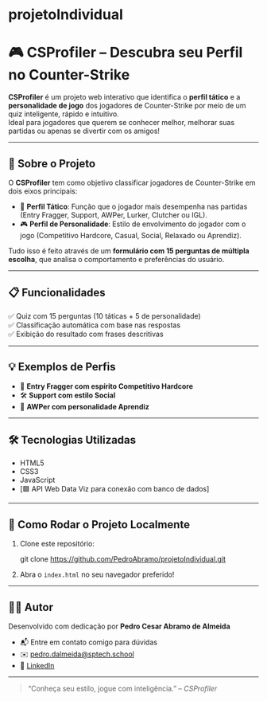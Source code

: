 # projetoIndividual

# 🎮 CSProfiler – Descubra seu Perfil no Counter-Strike

**CSProfiler** é um projeto web interativo que identifica o **perfil tático** e a **personalidade de jogo** dos jogadores de Counter-Strike por meio de um quiz inteligente, rápido e intuitivo.  
Ideal para jogadores que querem se conhecer melhor, melhorar suas partidas ou apenas se divertir com os amigos!

---

## 🧠 Sobre o Projeto

O **CSProfiler** tem como objetivo classificar jogadores de Counter-Strike em dois eixos principais:

- 🔫 **Perfil Tático**: Função que o jogador mais desempenha nas partidas (Entry Fragger, Support, AWPer, Lurker, Clutcher ou IGL).
- 🎮 **Perfil de Personalidade**: Estilo de envolvimento do jogador com o jogo (Competitivo Hardcore, Casual, Social, Relaxado ou Aprendiz).

Tudo isso é feito através de um **formulário com 15 perguntas de múltipla escolha**, que analisa o comportamento e preferências do usuário.

---

## 📋 Funcionalidades

✅ Quiz com 15 perguntas (10 táticas + 5 de personalidade)  
✅ Classificação automática com base nas respostas  
✅ Exibição do resultado com frases descritivas 

---

## 💡 Exemplos de Perfis

- 🧨 **Entry Fragger com espírito Competitivo Hardcore**  
- 🛠️ **Support com estilo Social**  
- 🎯 **AWPer com personalidade Aprendiz**

---

## 🛠️ Tecnologias Utilizadas

- HTML5  
- CSS3  
- JavaScript 
- [🟩 API Web Data Viz para conexão com banco de dados]

---


## 🚀 Como Rodar o Projeto Localmente

1. Clone este repositório:
   
   git clone https://github.com/PedroAbramo/projetoIndividual.git
   
2. Abra o `index.html` no seu navegador preferido!



---

## 👨‍💻 Autor

Desenvolvido com dedicação por **Pedro Cesar Abramo de Almeida**  
- 📬 Entre em contato comigo para dúvidas
- ✉️ pedro.dalmeida@sptech.school 
- 🔗 [LinkedIn](https://www.linkedin.com/in/pedro-cesar-0a91002ab/)

---

> “Conheça seu estilo, jogue com inteligência.” – *CSProfiler*
